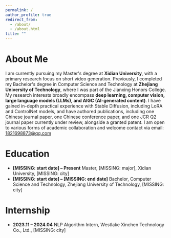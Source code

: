 ```yaml
---
permalink: /
author_profile: true
redirect_from:
  - /about/
  - /about.html
title: ""
---
```


<span class='anchor' id='about-me'></span>

# About Me

I am currently pursuing my Master's degree at **Xidian University**, with a primary research focus on short video generation. Previously, I completed my Bachelor's degree in Computer Science and Technology at **Zhejiang University of Technology**, where I was part of the Jianxing Honors College. My research interests broadly encompass **deep learning, computer vision, large language models (LLMs), and AIGC (AI-generated content)**. I have gained in-depth practical experience with Stable Diffusion, including LoRA and ControlNet models, and have authored publications, including one Chinese journal paper, one Chinese conference paper, and one JCR Q2 journal paper currently under review, alongside a granted patent. I am open to various forms of academic collaboration and welcome contact via email: 1821698873@qq.com

# Education

- **[MISSING: start date] – Present**
  Master, [MISSING: major], Xidian University, [MISSING: city]
- **[MISSING: start date] – [MISSING: end date]**
  Bachelor, Computer Science and Technology, Zhejiang University of Technology, [MISSING: city]

# Internship

- **2023.11 – 2024.04**
  NLP Algorithm Intern, Westlake Xinchen Technology Co., Ltd., [MISSING: city]
